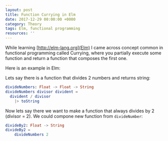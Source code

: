 ```yaml
---
layout: post
title: Function Currying in Elm
date: 2017-12-29 00:00:00 +0000
category: Theory
tags: Elm, functional programming
resources: ''
---
```

While learning [http://elm-lang.org](Elm) I came across concept common in functional programming called Currying, where you partially execute some function and return a function that composes the first one.

Here is an example in Elm:

Lets say there is a function that divides 2 numbers and returns string:
```elm 
divideNumbers: Float -> Float -> String
divideNumbers divisor divident = 
  divident / divisor
  	|> toString
```
Now lets say there we want to make a function that always divides by 2 (divisor = 2). We could compone new function from `divideNumber`:
```elm
divideBy2: Float -> String
divideBy2 =
	divideNumbers 2
```
  
